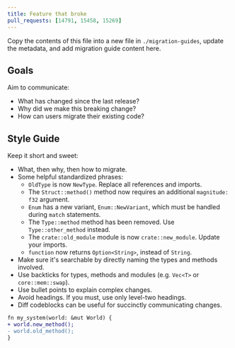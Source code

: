 ```yaml
---
title: Feature that broke
pull_requests: [14791, 15458, 15269]
---
```


Copy the contents of this file into a new file in `./migration-guides`, update the metadata, and add migration guide content here.

## Goals

Aim to communicate:

- What has changed since the last release?
- Why did we make this breaking change?
- How can users migrate their existing code?

## Style Guide

Keep it short and sweet:

- What, then why, then how to migrate.
- Some helpful standardized phrases:
  - `OldType` is now `NewType`. Replace all references and imports.
  - The `Struct::method()` method now requires an additional `magnitude: f32` argument.
  - `Enum` has a new variant, `Enum::NewVariant`, which must be handled during `match` statements.
  - The `Type::method` method has been removed. Use `Type::other_method` instead.
  - The `crate::old_module` module is now `crate::new_module`. Update your imports.
  - `function` now returns `Option<String>`, instead of `String`.
- Make sure it's searchable by directly naming the types and methods involved.
- Use backticks for types, methods and modules (e.g. `Vec<T>` or `core::mem::swap`).
- Use bullet points to explain complex changes.
- Avoid headings. If you must, use only level-two headings.
- Diff codeblocks can be useful for succinctly communicating changes.

```diff
fn my_system(world: &mut World) {
+ world.new_method();
- world.old_method();
}
```
